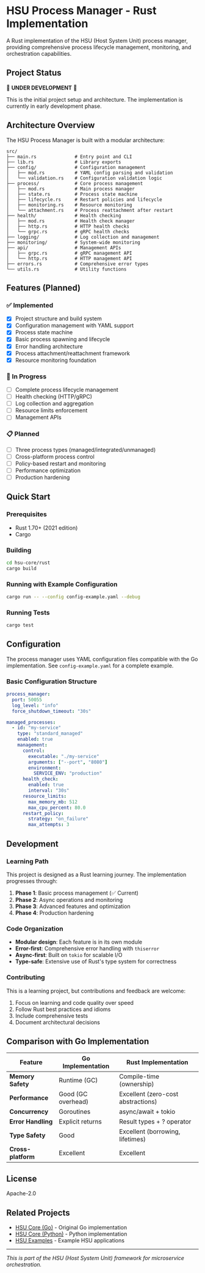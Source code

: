 # HSU Process Manager - Rust Implementation

A Rust implementation of the HSU (Host System Unit) process manager, providing comprehensive process lifecycle management, monitoring, and orchestration capabilities.

## Project Status

🚧 **UNDER DEVELOPMENT** 🚧

This is the initial project setup and architecture. The implementation is currently in early development phase.

## Architecture Overview

The HSU Process Manager is built with a modular architecture:

```
src/
├── main.rs              # Entry point and CLI
├── lib.rs               # Library exports
├── config/              # Configuration management
│   ├── mod.rs           # YAML config parsing and validation
│   └── validation.rs    # Configuration validation logic
├── process/             # Core process management
│   ├── mod.rs           # Main process manager
│   ├── state.rs         # Process state machine
│   ├── lifecycle.rs     # Restart policies and lifecycle
│   ├── monitoring.rs    # Resource monitoring
│   └── attachment.rs    # Process reattachment after restart
├── health/              # Health checking
│   ├── mod.rs           # Health check manager
│   ├── http.rs          # HTTP health checks
│   └── grpc.rs          # gRPC health checks
├── logging/             # Log collection and management
├── monitoring/          # System-wide monitoring
├── api/                 # Management APIs
│   ├── grpc.rs          # gRPC management API
│   └── http.rs          # HTTP management API
├── errors.rs            # Comprehensive error types
└── utils.rs             # Utility functions
```

## Features (Planned)

### ✅ Implemented
- [x] Project structure and build system
- [x] Configuration management with YAML support
- [x] Process state machine
- [x] Basic process spawning and lifecycle
- [x] Error handling architecture
- [x] Process attachment/reattachment framework
- [x] Resource monitoring foundation

### 🚧 In Progress
- [ ] Complete process lifecycle management
- [ ] Health checking (HTTP/gRPC)
- [ ] Log collection and aggregation
- [ ] Resource limits enforcement
- [ ] Management APIs

### 📋 Planned
- [ ] Three process types (managed/integrated/unmanaged)
- [ ] Cross-platform process control
- [ ] Policy-based restart and monitoring
- [ ] Performance optimization
- [ ] Production hardening

## Quick Start

### Prerequisites

- Rust 1.70+ (2021 edition)
- Cargo

### Building

```bash
cd hsu-core/rust
cargo build
```

### Running with Example Configuration

```bash
cargo run -- --config config-example.yaml --debug
```

### Running Tests

```bash
cargo test
```

## Configuration

The process manager uses YAML configuration files compatible with the Go implementation. See `config-example.yaml` for a complete example.

### Basic Configuration Structure

```yaml
process_manager:
  port: 50055
  log_level: "info"
  force_shutdown_timeout: "30s"

managed_processes:
  - id: "my-service"
    type: "standard_managed"
    enabled: true
    management:
      control:
        executable: "./my-service"
        arguments: ["--port", "8080"]
        environment:
          SERVICE_ENV: "production"
      health_check:
        enabled: true
        interval: "30s"
      resource_limits:
        max_memory_mb: 512
        max_cpu_percent: 80.0
      restart_policy:
        strategy: "on_failure"
        max_attempts: 3
```

## Development

### Learning Path

This project is designed as a Rust learning journey. The implementation progresses through:

1. **Phase 1**: Basic process management (✅ Current)
2. **Phase 2**: Async operations and monitoring
3. **Phase 3**: Advanced features and optimization
4. **Phase 4**: Production hardening

### Code Organization

- **Modular design**: Each feature is in its own module
- **Error-first**: Comprehensive error handling with `thiserror`
- **Async-first**: Built on `tokio` for scalable I/O
- **Type-safe**: Extensive use of Rust's type system for correctness

### Contributing

This is a learning project, but contributions and feedback are welcome:

1. Focus on learning and code quality over speed
2. Follow Rust best practices and idioms
3. Include comprehensive tests
4. Document architectural decisions

## Comparison with Go Implementation

| Feature | Go Implementation | Rust Implementation |
|---------|------------------|-------------------|
| **Memory Safety** | Runtime (GC) | Compile-time (ownership) |
| **Performance** | Good (GC overhead) | Excellent (zero-cost abstractions) |
| **Concurrency** | Goroutines | async/await + tokio |
| **Error Handling** | Explicit returns | Result types + ? operator |
| **Type Safety** | Good | Excellent (borrowing, lifetimes) |
| **Cross-platform** | Excellent | Excellent |

## License

Apache-2.0

## Related Projects

- [HSU Core (Go)](../go/) - Original Go implementation
- [HSU Core (Python)](../python/) - Python implementation
- [HSU Examples](../../) - Example HSU applications

---

*This is part of the HSU (Host System Unit) framework for microservice orchestration.*
